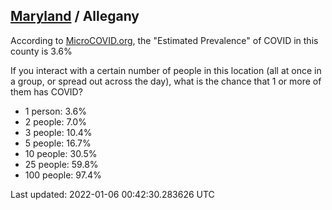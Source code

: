 
## [Maryland](/united-states/maryland) / Allegany

According to [MicroCOVID.org](http://microcovid.org),
the "Estimated Prevalence" of COVID in this county is 3.6%

If you interact with a certain number of people in this location
(all at once in a group, or spread out across the day), what is the chance that
1 or more of them has COVID?

- 1 person: 3.6%
- 2 people: 7.0%
- 3 people: 10.4%
- 5 people: 16.7%
- 10 people: 30.5%
- 25 people: 59.8%
- 100 people: 97.4%

Last updated: 2022-01-06 00:42:30.283626 UTC
